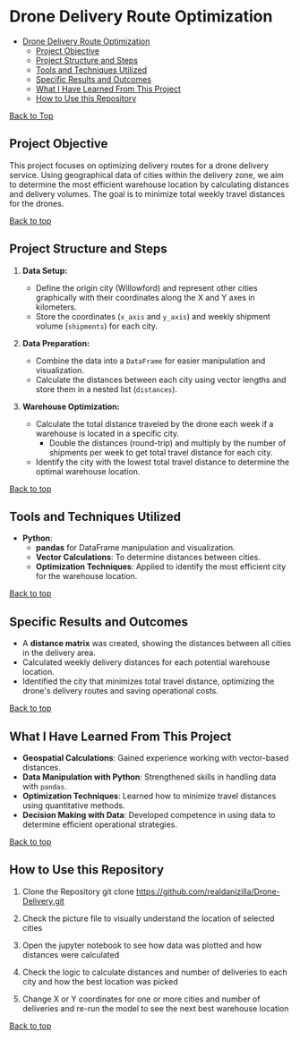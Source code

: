 # Drone Delivery Route Optimization

- [Drone Delivery Route Optimization](#drone-delivery-route-optimization)
  - [Project Objective](#project-objective)
  - [Project Structure and Steps](#project-structure-and-steps)
  - [Tools and Techniques Utilized](#tools-and-techniques-utilized)
  - [Specific Results and Outcomes](#specific-results-and-outcomes)
  - [What I Have Learned From This Project](#what-i-have-learned-from-this-project)
  - [How to Use this Repository](#how-to-use-this-repository)

[Back to Top](#)


## Project Objective
This project focuses on optimizing delivery routes for a drone delivery service. Using geographical data of cities within the delivery zone, we aim to determine the most efficient warehouse location by calculating distances and delivery volumes. The goal is to minimize total weekly travel distances for the drones.

[Back to top](#drone-delivery-route-optimization)

## Project Structure and Steps
1. **Data Setup:**
   - Define the origin city (Willowford) and represent other cities graphically with their coordinates along the X and Y axes in kilometers.
   - Store the coordinates (`x_axis` and `y_axis`) and weekly shipment volume (`shipments`) for each city.

2. **Data Preparation:**
   - Combine the data into a `DataFrame` for easier manipulation and visualization.
   - Calculate the distances between each city using vector lengths and store them in a nested list (`distances`).

3. **Warehouse Optimization:**
   - Calculate the total distance traveled by the drone each week if a warehouse is located in a specific city.
     - Double the distances (round-trip) and multiply by the number of shipments per week to get total travel distance for each city.
   - Identify the city with the lowest total travel distance to determine the optimal warehouse location.

[Back to top](#drone-delivery-route-optimization)

## Tools and Techniques Utilized
- **Python**:
  - **pandas** for DataFrame manipulation and visualization.
  - **Vector Calculations**: To determine distances between cities.
  - **Optimization Techniques**: Applied to identify the most efficient city for the warehouse location.

[Back to top](#drone-delivery-route-optimization)

## Specific Results and Outcomes
- A **distance matrix** was created, showing the distances between all cities in the delivery area.
- Calculated weekly delivery distances for each potential warehouse location.
- Identified the city that minimizes total travel distance, optimizing the drone's delivery routes and saving operational costs.

[Back to top](#drone-delivery-route-optimization)

## What I Have Learned From This Project
- **Geospatial Calculations**: Gained experience working with vector-based distances.
- **Data Manipulation with Python**: Strengthened skills in handling data with `pandas`.
- **Optimization Techniques**: Learned how to minimize travel distances using quantitative methods.
- **Decision Making with Data**: Developed competence in using data to determine efficient operational strategies.

[Back to top](#drone-delivery-route-optimization)


## How to Use this Repository

1. Clone the Repository git clone https://github.com/realdanizilla/Drone-Delivery.git
   
2. Check the picture file to visually understand the location of selected cities
3. Open the jupyter notebook to see how data was plotted and how distances were calculated
4. Check the logic to calculate distances and number of deliveries to each city and how the best location was picked
5. Change X or Y coordinates for one or more cities and number of deliveries and re-run the model to see the next best warehouse location

[Back to top](#drone-delivery-route-optimization)